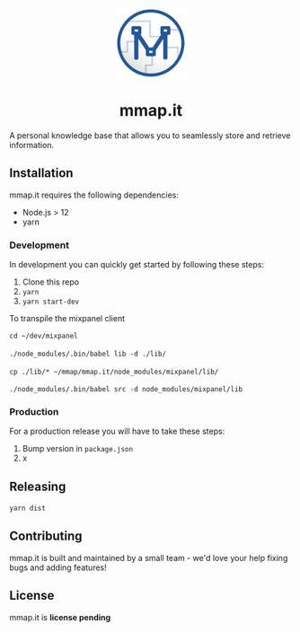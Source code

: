 <p align="center" style="text-align: center;">
  <a href="https://mmap.it/">
     <img align="center" alt="Logo" src="build/icon.png" width="128px"/>
  </a>
  <h1 align="center">mmap.it</h1>
</p>


A personal knowledge base that allows you to seamlessly store and retrieve information.



## Installation

mmap.it requires the following dependencies:

- Node.js > 12
- yarn



### Development

In development you can quickly get started by following these steps:

1. Clone this repo
2. `yarn`
3. `yarn start-dev`

To transpile the mixpanel client

```
cd ~/dev/mixpanel

./node_modules/.bin/babel lib -d ./lib/

cp ./lib/* ~/mmap/mmap.it/node_modules/mixpanel/lib/
```

```./node_modules/.bin/babel src -d node_modules/mixpanel/lib```



### Production

For a production release you will have to take these steps:

1. Bump version in `package.json`
2. x



## Releasing
```bash
yarn dist
```



## Contributing

mmap.it is built and maintained by a small team - we'd love your help fixing bugs and adding features!



## License

mmap.it is **license pending**

